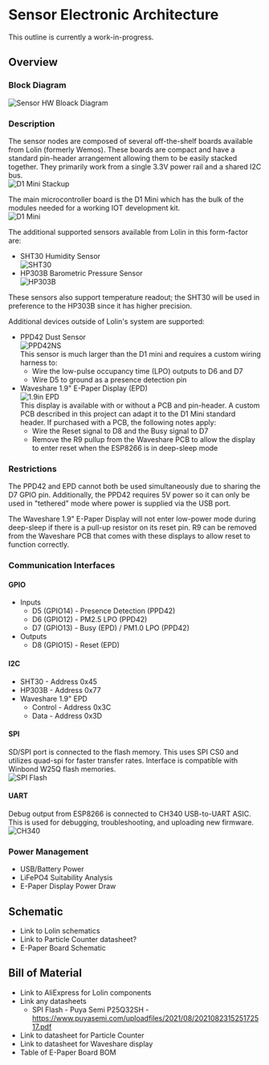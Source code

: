 # Sensor Electronic Architecture
This outline is currently a work-in-progress.

## Overview
### Block Diagram
![Sensor HW Bloack Diagram](drawio/sensorhw_block_diagram.png)

### Description
The sensor nodes are composed of several off-the-shelf boards available from Lolin (formerly Wemos). These boards are compact and have a standard pin-header arrangement allowing them to be easily stacked together. They primarily work from a single 3.3V power rail and a shared I2C bus.  
![D1 Mini Stackup](photos/stackup.png)

The main microcontroller board is the D1 Mini which has the bulk of the modules needed for a working IOT development kit.  
![D1 Mini](photos/Lolin_D1_Mini.jpg)

The additional supported sensors available from Lolin in this form-factor are:
* SHT30 Humidity Sensor  
  ![SHT30](photos/SHT30.jpg)
* HP303B Barometric Pressure Sensor  
  ![HP303B](photos/HP303B.jpg)

These sensors also support temperature readout; the SHT30 will be used in preference to the HP303B since it has higher precision.

Additional devices outside of Lolin's system are supported:
* PPD42 Dust Sensor  
  ![PPD42NS](photos/PPD42NS.png)  
  This sensor is much larger than the D1 mini and requires a custom wiring harness to:
  - Wire the low-pulse occupancy time (LPO) outputs to D6 and D7
  - Wire D5 to ground as a presence detection pin
* Waveshare 1.9" E-Paper Display (EPD)  
  ![1.9in EPD](photos/EPD_1in9.jpg)  
  This display is available with or without a PCB and pin-header. A custom PCB described in this project can adapt it to the D1 Mini standard header. If purchased with a PCB, the following notes apply:
  - Wire the Reset signal to D8 and the Busy signal to D7
  - Remove the R9 pullup from the Waveshare PCB to allow the display to enter reset when the ESP8266 is in deep-sleep mode

### Restrictions
The PPD42 and EPD cannot both be used simultaneously due to sharing the D7 GPIO pin. Additionally, the PPD42 requires 5V power so it can only be used in "tethered" mode where power is supplied via the USB port.

The Waveshare 1.9" E-Paper Display will not enter low-power mode during deep-sleep if there is a pull-up resistor on its reset pin. R9 can be removed from the Waveshare PCB that comes with these displays to allow reset to function correctly.

### Communication Interfaces
#### GPIO
* Inputs
  - D5 (GPIO14) - Presence Detection (PPD42)
  - D6 (GPIO12) - PM2.5 LPO (PPD42)
  - D7 (GPIO13) - Busy (EPD) / PM1.0 LPO (PPD42)
* Outputs
  - D8 (GPIO15) - Reset (EPD)

#### I2C
* SHT30 - Address 0x45
* HP303B - Address 0x77
* Waveshare 1.9" EPD
  - Control - Address 0x3C
  - Data - Address 0x3D

#### SPI
SD/SPI port is connected to the flash memory.
This uses SPI CS0 and utilizes quad-spi for faster transfer rates.
Interface is compatible with Winbond W25Q flash memories.  
![SPI Flash](photos/SPI_NOR_flash.jpg)

#### UART
Debug output from ESP8266 is connected to CH340 USB-to-UART ASIC.
This is used for debugging, troubleshooting, and uploading new firmware.  
![CH340](photos/CH340.jpg)

### Power Management
- USB/Battery Power
- LiFePO4 Suitability Analysis
- E-Paper Display Power Draw

## Schematic
- Link to Lolin schematics
- Link to Particle Counter datasheet?
- E-Paper Board Schematic

## Bill of Material
- Link to AliExpress for Lolin components
- Link any datasheets
  + SPI Flash - Puya Semi P25Q32SH - https://www.puyasemi.com/uploadfiles/2021/08/202108231525172517.pdf
- Link to datasheet for Particle Counter
- Link to datasheet for Waveshare display
- Table of E-Paper Board BOM

